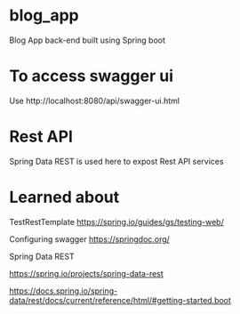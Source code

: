 # blog_app
Blog App back-end built using Spring boot

# To access swagger ui
Use http://localhost:8080/api/swagger-ui.html

# Rest API
Spring Data REST is used here to expost Rest API services


# Learned about 

TestRestTemplate 
https://spring.io/guides/gs/testing-web/

Configuring swagger
https://springdoc.org/

Spring Data REST

https://spring.io/projects/spring-data-rest

https://docs.spring.io/spring-data/rest/docs/current/reference/html/#getting-started.boot